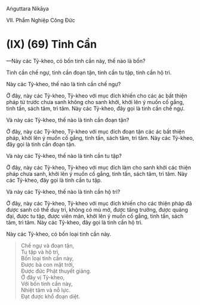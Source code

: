 Aṅguttara Nikāya

VII. Phẩm Nghiệp Công Ðức

# (IX) (69) Tinh Cần

—Này các Tỷ-kheo, có bốn tinh cần này, thế nào là bốn?

Tinh cần chế ngự, tinh cần đoạn tận, tinh cần tu tập, tinh cần hộ trì.

Này các Tỷ-kheo, thế nào là tinh cần chế ngự?

Ở đây, này các Tỷ-kheo, Tỷ-kheo với mục đích khiến cho các ác bất thiện pháp từ trước chưa sanh không cho sanh khởi, khởi lên ý muốn cố gắng, tinh tấn, sách tâm, trì tâm. Này các Tỷ-kheo, đây gọi là tinh cần chế ngự.

Và này các Tỷ-kheo, thế nào là tinh cần đoạn tận?

Ở đây, này các Tỷ-kheo, Tỷ-kheo với mục đích đoạn tận các ác bất thiện pháp, khởi lên ý muốn cố gắng, tinh tấn, sách tâm, trì tâm. Này các Tỷ-kheo, đây gọi là tinh cần đoạn tận.

Và này các Tỷ-kheo, thế nào là tinh cần tu tập?

Ở đây, này các Tỷ-kheo, Tỷ-kheo với mục đích làm cho sanh khởi các thiện pháp chưa sanh, khởi lên ý muốn cố gắng, tinh tấn, sách tâm, trì tâm. Này các Tỷ-kheo, đây gọi là tinh cần tu tập.

Và này các Tỷ-kheo, thế nào là tinh cần hộ trì?

Ở đây, này các Tỷ-kheo, Tỷ-kheo với mục đích khiến cho các thiện pháp đã được sanh có thể duy trì, không có mù mờ, được tăng trưởng, được quảng đại, được tu tập, được viên mãn, khởi lên ý muốn cố gắng, tinh tấn, sách tâm, trì tâm. Này các Tỷ-kheo, đây gọi là tinh cần hộ trì.

Này các Tỷ-kheo, có bốn loại tinh cần này.

> Chế ngự và đoạn tận,  
> Tu tập và hộ trì,  
> Bốn loại tinh cần này,  
> Ðược bà con mặt trời,  
> Ðược đức Phật thuyết giảng.  
> Ở đây vị Tỷ-kheo,  
> Với bốn tinh cần này,  
> Nhiệt tâm và nỗ lực.  
> Ðạt được khổ đoạn diệt.

